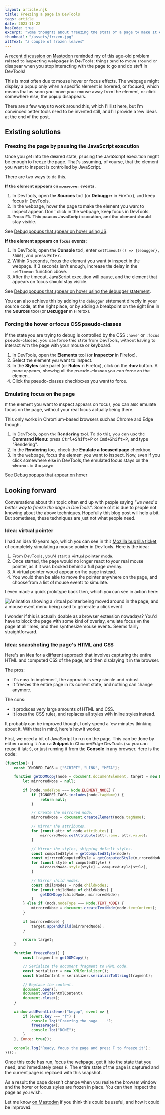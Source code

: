 ```yaml
---
layout: article.njk
title: Freezing a page in DevTools
tags: article
date: 2023-11-22
hasCode: true
excerpt: "Some thoughts about freezing the state of a page to make it easier to inspect from DevTools."
thumbnail: "/assets/frozen.jpg"
altText: "A couple of frozen leaves"
---
```

A [recent discussion on Mastodon](https://front-end.social/@patrick_h_lauke@mastodon.social/111453240207940907) reminded my of this age-old problem related to inspecting webpages in DevTools: things tend to move around or disapear when you stop interacting with the page to go and do stuff in DevTools!

This is most often due to mouse hover or focus effects. The webpage might display a popup only when a specific element is hovered, or focused, which means that as soon you move your mouse away from the element, or click somewhere else, the popup disappears.

There are a few ways to work around this, which I'll list here, but I'm convinced better tools need to be invented still, and I'll provide a few ideas at the end of the post.

## Existing solutions

### Freezing the page by pausing the JavaScript execution

Once you get into the desired state, pausing the JavaScript execution might be enough to freeze the page. That's assuming, of course, that the element you want to inspect is controlled by JavaScript.

There are two ways to do this.

**If the element appears on `mouseover` events:**

1. In DevTools, open the **Sources** tool (or **Debugger** in Firefox), and keep focus in DevTools.
1. In the webpage, hover the page to make the element you want to inspect appear. Don't click in the webpage, keep focus in DevTools.
1. Press <kbd>F8</kbd>. This pauses JavaScript execution, and the element should stay visible.

See [Debug popups that appear on hover using JS](https://devtoolstips.org/tips/en/debug-js-hover/).

**If the element appears on `focus` events:**

1. In DevTools, open the **Console** tool, enter `setTimeout(() => {debugger}, 3000)`, and press <kbd>Enter</kbd>.
1. Within 3 seconds, focus the element you want to inspect in the webpage. If 3 seconds isn't enough, increase the delay in the `setTimeout` function above.
1. After the timeout, JavaScript execution will pause, and the element that appears on focus should stay visible.

See [Debug popups that appear on hover using the debugger statement](https://devtoolstips.org/tips/en/debug-js-hover-2/).

You can also achieve this by adding the `debugger` statement directly in your source code, at the right place, or by adding a breakpoint on the right line in the **Sources** tool (or **Debugger** in Firefox).

### Forcing the hover or focus CSS pseudo-classes

If the state you are trying to debug is controlled by the CSS `:hover` or `:focus` pseudo-classes, you can force this state from DevTools, without having to interact with the page with your mouse or keyboard.

1. In DevTools, open the **Elements** tool (or **Inspector** in Firefox).
1. Select the element you want to inspect.
1. In the **Styles** side panel (or **Rules** in Firefox), click on the **:hov** button. A pane appears, showing all the pseudo-classes you can force on the element.
1. Click the pseudo-classes checkboxes you want to force.

### Emulating focus on the page

If the element you want to inspect appears on focus, you can also emulate focus on the page, without your real focus actually being there.

This only works in Chromium-based browsers such as Chrome and Edge though.

1. In DevTools, open the **Rendering** tool. To do this, you can use the **Command Menu**: press <kbd>Ctrl+Shift+P</kbd> or <kbd>Cmd+Shift+P</kbd>, and type "Rendering".
1. In the **Rendering** tool, check the **Emulate a focused page** checkbox.
1. In the webpage, focus the element you want to inspect. Now, even if you click somewhere else in DevTools, the emulated focus stays on the element in the page

See [Debug popups that appear on hover](https://devtoolstips.org/tips/en/debug-popups-on-hover/)

## Looking forward

Conversations about this topic often end up with people saying _"we need a better way to freeze the page in DevTools"_. Some of it is due to people not knowing about the above techniques. Hopefully this blog post will help a bit. But sometimes, these techniques are just not what people need.

### Idea: virtual pointer

I had an idea 10 years ago, which you can see in this [Mozilla bugzilla ticket](https://bugzilla.mozilla.org/show_bug.cgi?id=1036722), of completely simulating a mouse pointer in DevTools. Here is the idea:

1. From DevTools, you'd start a virtual pointer mode.
1. Once started, the page would no longer react to your real mouse pointer, as if it was blocked behind a full page overlay.
1. A virtual pointer would appear on the page instead.
1. You would then be able to move the pointer anywhere on the page, and choose from a list of mouse events to simulate.

I even made a quick prototype back then, which you can see in action here:

![Animation showing a virtual pointer being moved around in the page, and a mouse event menu being used to generate a click event](https://bug1036722.bmoattachments.org/attachment.cgi?id=8873802)

I wonder if this is actually doable as a browser extension nowadays? You'd have to block the page with some kind of overlay, emulate focus on the page at all times, and then synthesize mouse events. Seems fairly straightforward.

### Idea: snapshoting the page's HTML and CSS

Here's an idea for a different approach that involves capturing the entire HTML and computed CSS of the page, and then displaying it in the browser.

The pros:

* It's easy to implement, the approach is very simple and robust.
* It freezes the entire page in its current state, and nothing can change anymore.

The cons:

* It produces very large amounts of HTML and CSS.
* It loses the CSS rules, and replaces all styles with inline styles instead.

It probably can be improved though, I only spend a few minutes thinking about it. With that in mind, here's how it works:

First, we need a bit of JavaScript to run on the page. This can be done by either running it from a **Snippet** in Chrome/Edge DevTools (so you can reuse it later), or just running it from the **Console** in any browser. Here is the code:

```js
(function() {
    const IGNORED_TAGS = ["SCRIPT", "LINK", "META"];

    function getDOMCopy(node = document.documentElement, target = new DocumentFragment()) {
        let mirroredNode = null;

        if (node.nodeType === Node.ELEMENT_NODE) {
            if (IGNORED_TAGS.includes(node.tagName)) {
                return null;
            }

            // Create the mirrored node.
            mirroredNode = document.createElement(node.tagName);

            // Mirror the attributes.
            for (const attr of node.attributes) {
                mirroredNode.setAttribute(attr.name, attr.value);
            }

            // Mirror the styles, skipping default styles.
            const computedStyle = getComputedStyle(node);
            const mirroredComputedStyle = getComputedStyle(mirroredNode);
            for (const style of computedStyle) {
                mirroredNode.style[style] = computedStyle[style];
            }

            // Mirror child nodes.
            const childNodes = node.childNodes;
            for (const childNode of childNodes) {
                getDOMCopy(childNode, mirroredNode);
            }
        } else if (node.nodeType === Node.TEXT_NODE) {
            mirroredNode = document.createTextNode(node.textContent);
        }

        if (mirroredNode) {
            target.appendChild(mirroredNode);
        }

        return target;
    }

    function freezePage() {
        const fragment = getDOMCopy();

        // Serialize the document fragment to HTML code.
        const serializer = new XMLSerializer();
        const htmlContent = serializer.serializeToString(fragment);

        // Replace the content.
        document.open();
        document.write(htmlContent);
        document.close();
    }

    window.addEventListener("keyup", event => {
        if (event.key === "f") {
            console.log("Freezing the page ...");
            freezePage();
            console.log("DONE");
        }
    }, {once: true});

    console.log("Ready, focus the page and press F to freeze it");
})();
```

Once this code has run, focus the webpage, get it into the state that you need, and immediately press <kbd>F</kbd>. The entire state of the page is captured and the current page is replaced with this snapshot.

As a result: the page doesn't change when you resize the browser window and the hover or focus styles are frozen in place. You can then inspect the page as you wish.

Let me know [on Mastodon](https://mas.to/@patrickbrosset) if you think this could be useful, and how it could be improved.
